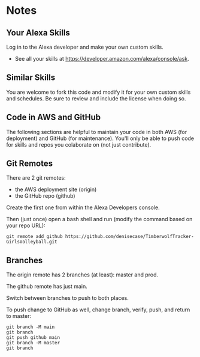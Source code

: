 # Notes 

## Your Alexa Skills

Log in to the Alexa developer and make your own custom skills. 

- See all your skills at <https://developer.amazon.com/alexa/console/ask>.

## Similar Skills

You are welcome to fork this code and modify it for your own custom skills and schedules. 
Be sure to review and include the license when doing so. 

## Code in AWS and GitHub

The following sections are helpful to maintain your code in both AWS (for deployment) and GitHub (for maintenance). 
You'll only be able to push code for skills and repos you colaborate on (not just contribute).

## Git Remotes

There are 2 git remotes:

- the AWS deployment site (origin)
- the GitHub repo (github)

Create the first one from within the Alexa Developers console.

Then (just once) open a bash shell and run (modify the command based on your repo URL):

`git remote add github https://github.com/denisecase/TimberwolfTracker-GirlsVolleyball.git`

## Branches 

The origin remote has 2 branches (at least): master and prod.

The github remote has just main.

Switch between branches to push to both places. 

To push change to GitHub as well, change branch, verify, push, and return to master:

```
git branch -M main
git branch
git push github main
git branch -M master
git branch
```
